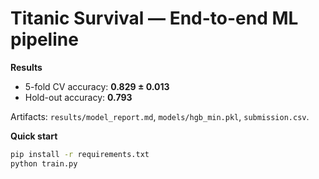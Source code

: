 # Titanic Survival — End-to-end ML pipeline

**Results**
- 5-fold CV accuracy: **0.829 ± 0.013**
- Hold-out accuracy: **0.793**

Artifacts: `results/model_report.md`, `models/hgb_min.pkl`, `submission.csv`.

**Quick start**
```bash
pip install -r requirements.txt
python train.py
